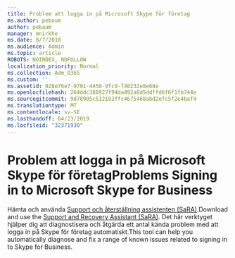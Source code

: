 ```yaml
---
title: Problem att logga in på Microsoft Skype för företag
ms.author: pebaum
author: pebaum
manager: mnirkhe
ms.date: 8/7/2018
ms.audience: Admin
ms.topic: article
ROBOTS: NOINDEX, NOFOLLOW
localization_priority: Normal
ms.collection: Adm_O365
ms.custom: ''
ms.assetid: 028e76e7-9701-4450-9fc9-f40232e8e68e
ms.openlocfilehash: 264ddc388927f94da492a8d5ddffd6f6f1fb744e
ms.sourcegitcommit: 9d78905c512192ffc4675468abd2efc5f2e4baf4
ms.translationtype: MT
ms.contentlocale: sv-SE
ms.lasthandoff: 04/23/2019
ms.locfileid: "32371930"
---
```

# <a name="problems-signing-in-to-microsoft-skype-for-business"></a><span data-ttu-id="96ed9-102">Problem att logga in på Microsoft Skype för företag</span><span class="sxs-lookup"><span data-stu-id="96ed9-102">Problems Signing in to Microsoft Skype for Business</span></span>

<span data-ttu-id="96ed9-103">Hämta och använda [Support och återställning assistenten (SaRA)](https://diagnostics.outlook.com/#/).</span><span class="sxs-lookup"><span data-stu-id="96ed9-103">Download and use the [Support and Recovery Assistant (SaRA)](https://diagnostics.outlook.com/#/).</span></span> <span data-ttu-id="96ed9-104">Det här verktyget hjälper dig att diagnostisera och åtgärda ett antal kända problem med att logga in på Skype för företag automatiskt.</span><span class="sxs-lookup"><span data-stu-id="96ed9-104">This tool can help you automatically diagnose and fix a range of known issues related to signing in to Skype for Business.</span></span>
  

